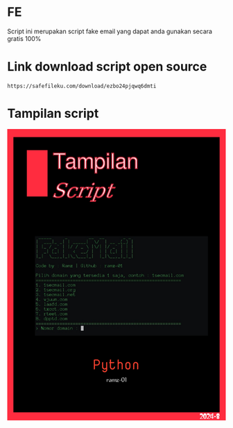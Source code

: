 # FE
Script ini merupakan script fake email yang dapat anda gunakan secara gratis 100%
# Link download script open source 
```
https://safefileku.com/download/ezbo24pjqwq6dmti
```
# Tampilan script
<img src="https://raw.githubusercontent.com/ramz-01/FE/main/Screenshot_20240807-192949_2.jpg">

